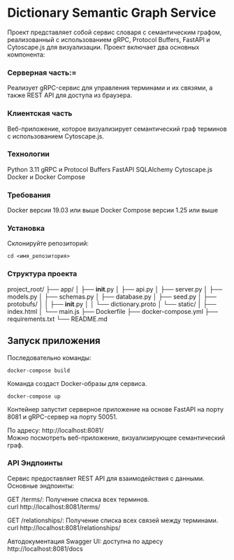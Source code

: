 # Dictionary Semantic Graph Service
Проект представляет собой сервис словаря с семантическим графом, реализованный с использованием gRPC, Protocol Buffers, FastAPI и Cytoscape.js для визуализации. Проект включает два основных компонента:

### Серверная часть:=
Реализует gRPC-сервис для управления терминами и их связями, а также REST API для доступа из браузера.
### Клиентская часть
Веб-приложение, которое визуализирует семантический граф терминов с использованием Cytoscape.js.

### Технологии
Python 3.11
gRPC и Protocol Buffers
FastAPI
SQLAlchemy
Cytoscape.js
Docker и Docker Compose

### Требования
Docker версии 19.03 или выше
Docker Compose версии 1.25 или выше

### Установка
Склонируйте репозиторий:

```git clone <адрес_вашего_репозитория>
cd <имя_репозитория>
```

### Структура проекта
project_root/
├── app/
│   ├── __init__.py
│   ├── api.py
│   ├── server.py
│   ├── models.py
│   ├── schemas.py
│   ├── database.py
│   ├── seed.py
│   ├── protobufs/
│   │   ├── __init__.py
│   │   └── dictionary.proto
│   └── static/
│       ├── index.html
│       └── main.js
├── Dockerfile
├── docker-compose.yml
├── requirements.txt
└── README.md

## Запуск приложения
Последовательно команды:
```
docker-compose build
```
Команда создаст Docker-образы для сервиса.

```
docker-compose up
```
Контейнер запустит серверное приложение на основе FastAPI на порту 8081 и gRPC-сервер на порту 50051.

По адресу: http://localhost:8081/  
Можно посмотреть веб-приложение, визуализирующее семантический граф.  

### API Эндпоинты
Сервис предоставляет REST API для взаимодействия с данными. Основные эндпоинты:

GET /terms/: Получение списка всех терминов.  
curl http://localhost:8081/terms/  

GET /relationships/: Получение списка всех связей между терминами.  
curl http://localhost:8081/relationships/  

Автодокументация Swagger UI: доступна по адресу http://localhost:8081/docs  
